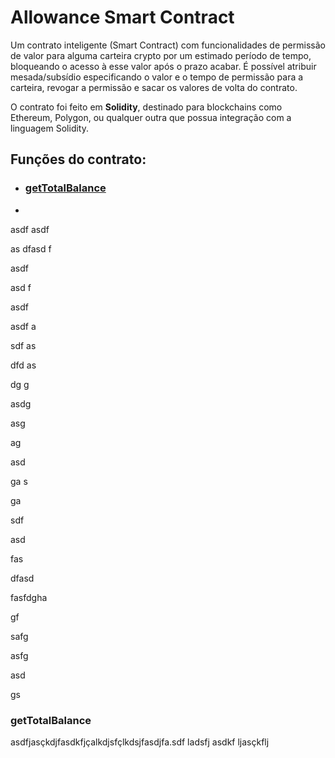 # Allowance Smart Contract

Um contrato inteligente (Smart Contract) com funcionalidades de permissão de valor para alguma carteira crypto por um estimado período de tempo, bloqueando o acesso à esse valor após o prazo acabar. É possível atribuir mesada/subsídio especificando o valor e o tempo de permissão para a carteira, revogar a permissão e sacar os valores de volta do contrato.

O contrato foi feito em **Solidity**, destinado para blockchains como Ethereum, Polygon, ou qualquer outra que possua integração com a linguagem Solidity.

## Funções do contrato:

- ### [getTotalBalance](#getTotalBalance)

- 



asdf asdf

as dfasd f

asdf 

asd f

asdf 

asdf a

sdf as

dfd as

dg g

asdg

asg



ag

asd

ga s

ga

sdf

asd

fas

dfasd

 fasfdgha

gf

safg

asfg

asd

gs

### getTotalBalance <a name="getTotalBalance"></a>

asdfjasçkdjfasdkfjçalkdjsfçlkdsjfasdjfa.sdf ladsfj asdkf ljasçkflj


